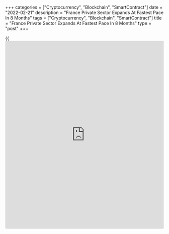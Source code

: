 +++
categories = ["Cryptocurrency", "Blockchain", "SmartContract"]
date = "2022-02-21"
description = "France Private Sector Expands At Fastest Pace In 8 Months"
tags = ["Cryptocurrency", "Blockchain", "SmartContract"]
title = "France Private Sector Expands At Fastest Pace In 8 Months"
type = "post"
+++

{{<iframe id="large-banner" src="https://www.bounty.group/#slide=5.0" width="100%" height="600" scrolling="no" style="border: 0px solid rgb(216, 221, 230); border-radius: 3px;">}}

France's private sector expanded at the fastest pace since last June,
with momentum gains across services and manufacturing, flash survey
results from IHS Markit showed on Monday.

The flash composite output index rose to an eight-month high of 57.4 in
February from 52.7 in January. The score was forecast to advance
moderately to 53.1.

At 57.9, the services Purchasing Managers' Index hit a 49-month high, up
from 53.1 in January. The expected reading was 53.6.

The manufacturing PMI came in at 57.6 in February versus 55.5 in
January. Economists had forecast the index to remain unchanged at 55.5.

"The slump in January proved to be short-lived as [business][1] activity
growth accelerated sharply in February to its strongest since last
June," Joe Hayes, a senior economist at IHS Markit said.

"Now that the trajectory of COVID-19 in France is on the downturn, this
should continue to facilitate greater activity levels across both
sectors," Hayes said.

For comments and feedback [contact](https://www.playgroundfx.com/contact/): editorial@rtt[news](https://www.letsplayfx.com/blog/forex-news-website/).com

[Economic News][2]

 **What parts of the world are seeing the best (and worst) economic
performances lately? Click[here][3] to check out our [Econ Scorecard][3]
and find out! See up-to-the-moment [ranking](https://www.playgroundfx.com/blog/crypto-exchange-ranking/)s for the best and worst
performers in [GDP][4], [unemployment rate][5], [inflation][3] and much
more.**

   1. www.rtt[news](https://www.letsplayfx.com/blog/forex-news-website/).com/Content/Business.aspx
   2. www.rtt[news](https://www.letsplayfx.com/blog/forex-news-website/).com/Content/EconomicNews.aspx
   3. www.rtt[news](https://www.letsplayfx.com/blog/forex-news-website/).com/economic-scorecard/world-rank/CPI/highest-performance.aspx
   4. www.rtt[news](https://www.letsplayfx.com/blog/forex-news-website/).com/economic-scorecard/world-rank/GDP/highest-performance.aspx
   5. www.rtt[news](https://www.letsplayfx.com/blog/forex-news-website/).com/economic-scorecard/world-rank/unemployment-rate/lowest-performance.aspx